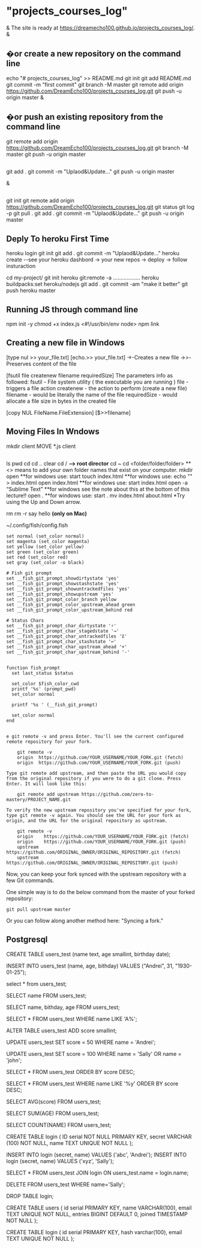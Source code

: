 # "projects_courses_log"

&amp;
The site is ready at <https://dreamecho100.github.io/projects_courses_log/>.
&amp;

## �or create a new repository on the command line

echo "# projects_courses_log" >> README.md
git init
git add README.md
git commit -m "first commit"
git branch -M master
git remote add origin <https://github.com/DreamEcho100/projects_courses_log.git>
git push -u origin master
&amp;

## �or push an existing repository from the command line

git remote add origin <https://github.com/DreamEcho100/projects_courses_log.git>
git branch -M master
git push -u origin master

##

git add .
git commit -m "Uplaod&Update..."
git push -u origin master

&amp;

##

git init
git remote add origin https://github.com/DreamEcho100/projects_courses_log.git
git status
git log -p
git pull .
git add .
git commit -m "Uplaod&Update..."
git push -u origin master

## Deply To heroku First Time

heroku login
git init
git add .
git commit -m "Uplaod&Update..."
heroku create
--see your heroku dashbord -> your new repos -> deploy -> follow insturaction

cd my-project/
git init
heroku git:remote -a ..................
heroku buildpacks:set heroku/nodejs
git add .
git commit -am "make it better"
git push heroku master

## Running JS through command line

npm init -y
chmod +x index.js
<#!/usr/bin/env node>
npm link

## Creating a new file in Windows

[type nul >> your_file.txt]
[echo.>> your_file.txt]
->-Creates a new file
->>-Preserves content of the file

[fsutil file createnew filename requiredSize]
The parameters info as followed:
fsutil - File system utility ( the executable you are running )
file - triggers a file action
createnew - the action to perform (create a new file)
filename - would be literally the name of the file
requiredSize - would allocate a file size in bytes in the created file

[copy NUL FileName.FileExtension]
[$>>filename]

## Moving Files In Wndows

mkdir client
MOVE \*.js client

##

ls
pwd
cd
cd ..
clear
cd / **—> root director**
cd ~
cd <folder/folder/folder> ** <> means to add your own folder names that exist on your computer.
mkdir <folder>
open <folder> **for windows use: start <folder>
touch index.html **for windows use: echo "" > index.html
open index.html **for windows use: start index.html
open -a “Sublime Text” **for windows see the note about this at the bottom of this lecture!!
open . **for windows use: start .
mv index.html about.html
\*Try using the Up and Down arrow.

rm <file>
rm -r <folder>
say hello **(only on Mac)**

~/.config/fish/config.fish

    set normal (set_color normal)
    set magenta (set_color magenta)
    set yellow (set_color yellow)
    set green (set_color green)
    set red (set_color red)
    set gray (set_color -o black)

    # Fish git prompt
    set __fish_git_prompt_showdirtystate 'yes'
    set __fish_git_prompt_showstashstate 'yes'
    set __fish_git_prompt_showuntrackedfiles 'yes'
    set __fish_git_prompt_showupstream 'yes'
    set __fish_git_prompt_color_branch yellow
    set __fish_git_prompt_color_upstream_ahead green
    set __fish_git_prompt_color_upstream_behind red

    # Status Chars
    set __fish_git_prompt_char_dirtystate '⚡'
    set __fish_git_prompt_char_stagedstate '→'
    set __fish_git_prompt_char_untrackedfiles '☡'
    set __fish_git_prompt_char_stashstate '↩'
    set __fish_git_prompt_char_upstream_ahead '+'
    set __fish_git_prompt_char_upstream_behind '-'


    function fish_prompt
      set last_status $status

      set_color $fish_color_cwd
      printf '%s' (prompt_pwd)
      set_color normal

      printf '%s ' (__fish_git_prompt)

      set_color normal
    end


    e git remote -v and press Enter. You'll see the current configured remote repository for your fork.

    	git remote -v
    	origin  https://github.com/YOUR_USERNAME/YOUR_FORK.git (fetch)
    	origin  https://github.com/YOUR_USERNAME/YOUR_FORK.git (push)

    Type git remote add upstream, and then paste the URL you would copy from the original repository if you were to do a git clone. Press Enter. It will look like this:

    	git remote add upstream https://github.com/zero-to-mastery/PROJECT_NAME.git

    To verify the new upstream repository you've specified for your fork, type git remote -v again. You should see the URL for your fork as origin, and the URL for the original repository as upstream.

    	git remote -v
    	origin    https://github.com/YOUR_USERNAME/YOUR_FORK.git (fetch)
    	origin    https://github.com/YOUR_USERNAME/YOUR_FORK.git (push)
    	upstream  https://github.com/ORIGINAL_OWNER/ORIGINAL_REPOSITORY.git (fetch)
    	upstream  https://github.com/ORIGINAL_OWNER/ORIGINAL_REPOSITORY.git (push)

Now, you can keep your fork synced with the upstream repository with a few Git commands.

One simple way is to do the below command from the master of your forked repository:

    git pull upstream master

Or you can follow along another method here: "Syncing a fork."

## Postgresql

CREATE TABLE users_test (name text, age smallint, birthday date);

INSERT INTO users_test (name, age, bithday) VALUES ("Andrei", 31, "1930-01-25");

select \* from users_test;

SELECT name FROM users_test;

SELECT name, bithday, age FROM users_test;

SELECT \* FROM users_test WHERE name LIKE 'A%';

ALTER TABLE users_test ADD score smallint;

UPDATE users_test SET score = 50 WHERE name = 'Andrei';

UPDATE users_test SET score = 100 WHERE name = 'Sally' OR name = 'john';

SELECT \* FROM users_test ORDER BY score DESC;

SELECT \* FROM users_test WHERE name LIKE '%y' ORDER BY score DESC;

SELECT AVG(score) FROM users_test;

SELECT SUM(AGE) FROM users_test;

SELECT COUNT(NAME) FROM users_test;

CREATE TABLE login (
ID serial NOT NULL PRIMARY KEY,
secret VARCHAR (100) NOT NULL,
name TEXT UNIQUE NOT NULL
);

INSERT INTO login (secret, name) VALUES ('abc', 'Andrei');
INSERT INTO login (secret, name) VALUES ('xyz', 'Sally');

SELECT \* FROM users_test JOIN login ON users_test.name = login.name;

DELETE FROM users_test WHERE name='Sally';

DROP TABLE login;

CREATE TABLE users (
id serial PRIMARY KEY,
name VARCHAR(100),
email TEXT UNIQUE NOT NULL,
entries BIGINT DEFAULT 0,
joined TIMESTAMP NOT NULL
);

CREATE TABLE login (
id serial PRIMARY KEY,
hash varchar(100),
email TEXT UNIQUE NOT NULL
);
